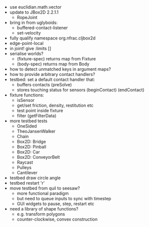 
* use euclidian.math.vector
* update to JBox2D 2.2.1.1
  * RopeJoint
* bring in from uglyboids:
  * buffered-contact-listener
  * set-velocity
* fully qualify namespace org.nfrac.cljbox2d
* edge-point-local
* in joint! give :limits []
* serialise worlds?
  * (fixture-spec) returns map from Fixture
  * (body-spec) returns map from Body
* how to detect unmatched keys in argument maps?
* how to provide arbitrary contact handlers?
* testbed: set a default contact handler that:
  * buffers contacts (preSolve)
  * stores touching status for sensors (beginContact) (endContact)
* fixture functions:
  * isSensor
  * get/set friction, density, restitution etc
  * test point inside fixture
  * filter (getFilterData)
* more testbed tests
  * OneSided
  * TheoJansenWalker
  * Chain
  * Box2D: Bridge
  * Box2D: Pinball
  * Box2D: Car
  * Box2D: ConveyorBelt
  * Raycast
  * Pulleys
  * Cantilever
* testbed draw circle angle
* testbed restart 'r'
* move testbed from quil to seesaw?
  * more functional paradigm
  * but need to queue inputs to sync with timestep
  * GUI widgets to pause, step, restart etc
* need a library of shape functions?
  * e.g. transform polygons
  * counter-clockwise, convex construction
